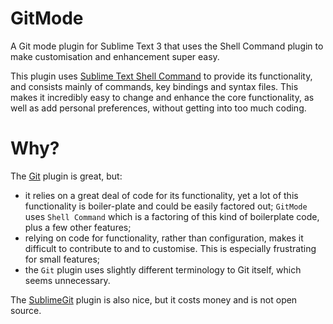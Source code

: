 # GitMode
A Git mode plugin for Sublime Text 3 that uses the Shell Command plugin to make customisation and enhancement super easy.

This plugin uses [Sublime Text Shell Command](https://packagecontrol.io/packages/Shell%20Command) to provide its functionality, and consists mainly of commands, key bindings and syntax files. This makes it incredibly easy to change and enhance the core functionality, as well as add personal preferences, without getting into too much coding.

# Why?

The [Git](https://packagecontrol.io/packages/Git) plugin is great, but:
* it relies on a great deal of code for its functionality, yet a lot of this functionality is boiler-plate and could be easily factored out; `GitMode` uses `Shell Command` which is a factoring of this kind of boilerplate code, plus a few other features;
* relying on code for functionality, rather than configuration, makes it difficult to contribute to and to customise. This is especially frustrating for small features;
* the `Git` plugin uses slightly different terminology to Git itself, which seems unnecessary.

The [SublimeGit](https://packagecontrol.io/packages/SublimeGit) plugin is also nice, but it costs money and is not open source.
